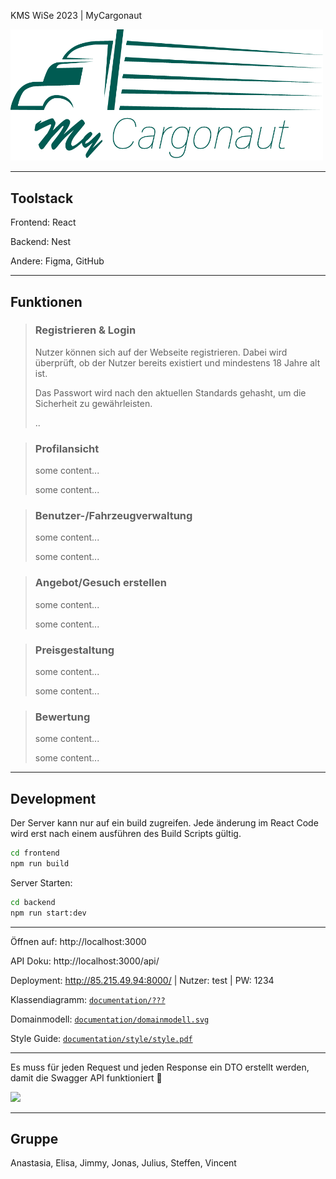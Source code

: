 KMS WiSe 2023 | MyCargonaut

<img src="frontend/src/assets/img/Logo.png"  width="500px" />

---
## Toolstack
Frontend: React 

Backend: Nest

Andere: Figma, GitHub

---
## Funktionen

>### Registrieren & Login
> Nutzer können sich auf der Webseite registrieren. Dabei wird überprüft, ob der Nutzer bereits existiert und mindestens 18 Jahre alt ist.
>
> Das Passwort wird nach den aktuellen Standards gehasht, um die Sicherheit zu gewährleisten.
> 
> ..


>### Profilansicht
> some content...
>
> some content...

>### Benutzer-/Fahrzeugverwaltung
> some content...
>
> some content...

>### Angebot/Gesuch erstellen
> some content...
>
> some content...

>### Preisgestaltung
> some content...
>
> some content...

>### Bewertung
> some content...
>
> some content...
> 
---

## Development

Der Server kann nur auf ein build zugreifen. Jede änderung im React Code wird erst nach einem ausführen des Build Scripts gültig.
```bash
cd frontend
npm run build
```


Server Starten:
```bash
cd backend
npm run start:dev
```
___
Öffnen auf: http://localhost:3000

API Doku: http://localhost:3000/api/

Deployment: http://85.215.49.94:8000/ | Nutzer: test | PW: 1234

Klassendiagramm:  [`documentation/???`](documentation/???)

Domainmodell:  [`documentation/domainmodell.svg`](documentation/domainmodell.svg)

Style Guide:  [`documentation/style/style.pdf`](documentation/style/style.pdf)
___
Es muss für jeden Request und jeden Response ein DTO erstellt werden, damit die Swagger API funktioniert :smiling_face_with_tear:

<img src="https://media.tenor.com/Opkrr0Wd2VAAAAAd/struggle-crying.gif"  width="200" />

---
## Gruppe
Anastasia, Elisa, Jimmy, Jonas, Julius, Steffen, Vincent

